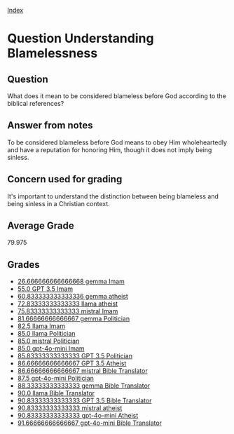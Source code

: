 
[Index](../../index.md)
# Question Understanding Blamelessness
## Question
What does it mean to be considered blameless before God according to the biblical references?

## Answer from notes
To be considered blameless before God means to obey Him wholeheartedly and have a reputation for honoring Him, though it does not imply being sinless.

## Concern used for grading
It's important to understand the distinction between being blameless and being sinless in a Christian context.

## Average Grade
79.975

## Grades
 * [26.666666666666668 gemma Imam](../answers/gemma_Imam/Understanding_Blamelessness.md)
 * [55.0 GPT 3.5 Imam](../answers/GPT_3.5_Imam/Understanding_Blamelessness.md)
 * [60.833333333333336 gemma atheist](../answers/gemma_atheist/Understanding_Blamelessness.md)
 * [72.83333333333333 llama atheist](../answers/llama_atheist/Understanding_Blamelessness.md)
 * [75.83333333333333 mistral Imam](../answers/mistral_Imam/Understanding_Blamelessness.md)
 * [81.66666666666667 gemma Politician](../answers/gemma_Politician/Understanding_Blamelessness.md)
 * [82.5 llama Imam](../answers/llama_Imam/Understanding_Blamelessness.md)
 * [85.0 llama Politician](../answers/llama_Politician/Understanding_Blamelessness.md)
 * [85.0 mistral Politician](../answers/mistral_Politician/Understanding_Blamelessness.md)
 * [85.0 gpt-4o-mini Imam](../answers/gpt-4o-mini_Imam/Understanding_Blamelessness.md)
 * [85.83333333333333 GPT 3.5 Politician](../answers/GPT_3.5_Politician/Understanding_Blamelessness.md)
 * [86.66666666666667 GPT 3.5 Atheist](../answers/GPT_3.5_Atheist/Understanding_Blamelessness.md)
 * [86.66666666666667 mistral Bible Translator](../answers/mistral_Bible_Translator/Understanding_Blamelessness.md)
 * [87.5 gpt-4o-mini Politician](../answers/gpt-4o-mini_Politician/Understanding_Blamelessness.md)
 * [88.33333333333333 gemma Bible Translator](../answers/gemma_Bible_Translator/Understanding_Blamelessness.md)
 * [90.0 llama Bible Translator](../answers/llama_Bible_Translator/Understanding_Blamelessness.md)
 * [90.83333333333333 GPT 3.5 Bible Translator](../answers/GPT_3.5_Bible_Translator/Understanding_Blamelessness.md)
 * [90.83333333333333 mistral atheist](../answers/mistral_atheist/Understanding_Blamelessness.md)
 * [90.83333333333333 gpt-4o-mini Atheist](../answers/gpt-4o-mini_Atheist/Understanding_Blamelessness.md)
 * [91.66666666666667 gpt-4o-mini Bible Translator](../answers/gpt-4o-mini_Bible_Translator/Understanding_Blamelessness.md)
